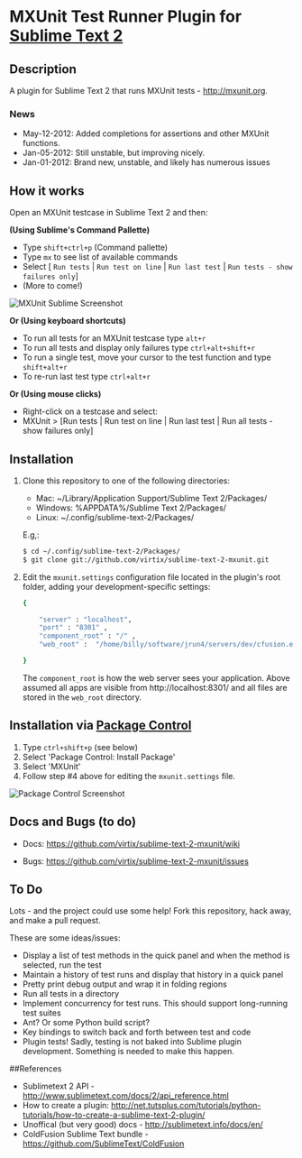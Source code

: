 # MXUnit Test Runner Plugin for [Sublime Text 2](http://www.sublimetext.com/)

## Description
A plugin for Sublime Text 2 that runs MXUnit tests - http://mxunit.org.


### News
 - May-12-2012:  Added completions for assertions and other MXUnit functions.
 - Jan-05-2012:  Still unstable, but improving nicely. 
 - Jan-01-2012:  Brand new, unstable, and likely has numerous issues



## How it works

Open an MXUnit testcase in Sublime Text 2 and then:

__(Using Sublime's Command Pallette)__

 - Type ```shift+ctrl+p``` (Command pallette)
 - Type ```mx``` to see list of available commands
 - Select [ ```Run tests``` | ```Run test on line``` | ```Run last test``` | ```Run tests - show failures only```]
 - (More to come!)


![MXUnit Sublime Screenshot](https://github.com/virtix/sublime-text-2-mxunit/raw/master/MXUnit-Sublime-Text-Command_Window.png)


__Or (Using keyboard shortcuts)__

 - To run all tests for an MXUnit testcase type ```alt+r```
 - To run all tests and display only failures type ```ctrl+alt+shift+r```
 - To run a single test, move your cursor to the test function and type ```shift+alt+r```
 - To re-run last test type ```ctrl+alt+r```



__Or (Using mouse clicks)__

  - Right-click on a testcase and select: 
  - MXUnit > [Run tests | Run test on line | Run last test | Run all tests - show failures only]


## Installation

1. Clone this repository to one of the following directories:

 	- Mac: ~/Library/Application Support/Sublime Text 2/Packages/
 	- Windows: %APPDATA%/Sublime Text 2/Packages/
 	- Linux: ~/.config/sublime-text-2/Packages/

	E.g,: 

	```bash
	$ cd ~/.config/sublime-text-2/Packages/
	$ git clone git://github.com/virtix/sublime-text-2-mxunit.git

	```

2. Edit the ```mxunit.settings``` configuration file located in the plugin's root folder,
   adding your development-specific settings:

	```bash
	{
	
		"server" : "localhost",
		"port" : "8301" ,
		"component_root" : "/" ,
		"web_root" :  "/home/billy/software/jrun4/servers/dev/cfusion.ear/cfusion.war/" ,
	
	}
	``` 
	The ```component_root``` is how the web server sees your application. Above assumed all apps are visible from
	http://localhost:8301/  and all files are stored in the  ```web_root``` directory.


## Installation via [Package Control](http://wbond.net/sublime_packages/package_control)

1. Type ```ctrl+shift+p``` (see below)
2. Select 'Package Control: Install Package' 
3. Select 'MXUnit'
4. Follow step #4 above for editing the ```mxunit.settings``` file.

![Package Control Screenshot](https://github.com/virtix/sublime-text-2-mxunit/raw/master/pacakge-control-ss.png)


## Docs and Bugs (to do)

 - Docs: https://github.com/virtix/sublime-text-2-mxunit/wiki
  
 - Bugs: https://github.com/virtix/sublime-text-2-mxunit/issues


## To Do
Lots - and the project could use some help!  Fork this repository, hack away, and make a pull request.  

These are some ideas/issues:

 - Display a list of test methods in the quick panel and when the method is selected, run the test
 - Maintain a history of test runs and display that history in a quick panel
 - Pretty print debug output and wrap it in folding regions
 - Run all tests in a directory
 - Implement concurrency for test runs.  This should support long-running test suites
 - Ant? Or some Python build script?
 - Key bindings to switch back and forth between test and code
 - Plugin tests!  Sadly, testing is not baked into Sublime plugin development. Something is needed to make this happen.


##References

 - Sublimetext 2 API - http://www.sublimetext.com/docs/2/api_reference.html
 - How to create a plugin: http://net.tutsplus.com/tutorials/python-tutorials/how-to-create-a-sublime-text-2-plugin/
 - Unoffical (but very good) docs - http://sublimetext.info/docs/en/
 - ColdFusion Sublime Text bundle - https://github.com/SublimeText/ColdFusion
 	


